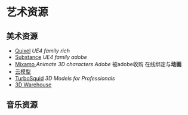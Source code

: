 # 艺术资源



## 美术资源

- [Quixel](https://quixel.com/megascans/library/latest) *UE4 family rich*
- [Substance](https://source.substance3d.com/) *UE4 family adobe*
- [Mixamo ](https://www.mixamo.com/) *Animate 3D characters Adobe* 被adobe收购 在线绑定与**动画**
- [云模型](https://www.yunmoxing.com/)
- [TurboSquid](https://www.turbosquid.com/) *3D Models for Professionals*
- [3D Warehouse](https://3dwarehouse.sketchup.com/)

## 音乐资源

